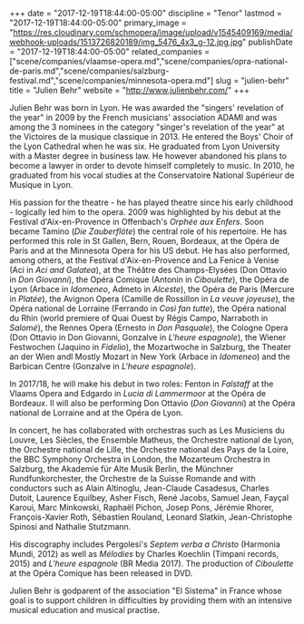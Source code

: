 +++
date = "2017-12-19T18:44:00-05:00"
discipline = "Tenor"
lastmod = "2017-12-19T18:44:00-05:00"
primary_image = "https://res.cloudinary.com/schmopera/image/upload/v1545409169/media/webhook-uploads/1513726820189/img_5476_4x3_g-12.jpg.jpg"
publishDate = "2017-12-19T18:44:00-05:00"
related_companies = ["scene/companies/vlaamse-opera.md","scene/companies/opra-national-de-paris.md","scene/companies/salzburg-festival.md","scene/companies/minnesota-opera.md"]
slug = "julien-behr"
title = "Julien Behr"
website = "http://www.julienbehr.com/"
+++

Julien Behr was born in Lyon. He was awarded the "singers' revelation of the year" in 2009 by the French musicians' association ADAMI and was among the 3 nominees in the category "singer's revelation of the year" at the Victoires de la musique classique in 2013. He entered the Boys' Choir of the Lyon Cathedral when he was six. He graduated from Lyon University with a Master degree in business law. He however abandoned his plans to become a lawyer in order to devote himself completely to music. In 2010, he graduated from his vocal studies at the Conservatoire National Supérieur de Musique in Lyon.

His passion for the theatre - he has played theatre since his early childhood - logically led him to the opera. 2009 was highlighted by his debut at the Festival d'Aix-en-Provence in Offenbach's *Orphée aux Enfers*. Soon became Tamino (*Die Zauberflöte*) the central role of his repertoire. He has performed this role in St Gallen, Bern, Rouen, Bordeaux, at the Opéra de Paris and at the Minnesota Opera for his US debut. He has also performed, among others, at the Festival d'Aix-en-Provence and La Fenice à Venise (Aci in *Aci and Galatea*), at the Théâtre des Champs-Elysées (Don Ottavio in *Don Giovanni*), the Opéra Comique (Antonin in *Ciboulette*), the Opéra de Lyon (Arbace in *Idomeneo*, Admeto in *Alceste*), the Opéra de Paris (Mercure in *Platée*), the Avignon Opera (Camille de Rossillon in *La veuve joyeuse*), the Opéra national de Lorraine (Ferrando in *Così fan tutte*), the Opéra national du Rhin (world premiere of Quai Ouest by Régis Campo, Narraboth in *Salomé*), the Rennes Opera (Ernesto in *Don Pasquale*), the Cologne Opera (Don Ottavio in Don Giovanni, Gonzalve in *L'heure espagnole*), the Wiener Festwochen (Jaquino in *Fidelio*), the Mozartwoche in Salzburg, the Theater an der Wien andl Mostly Mozart in New York (Arbace in *Idomeneo*) and the Barbican Centre (Gonzalve in *L'heure espagnole*).

In 2017/18, he will make his debut in two roles: Fenton in *Falstaff* at the Vlaams Opera and Edgardo in *Lucia di Lammermoor* at the Opéra de Bordeaux. Il will also be performing Don Ottavio (*Don Giovanni*) at the Opéra national de Lorraine and at the Opéra de Lyon.

In concert, he has collaborated with orchestras such as Les Musiciens du Louvre, Les Siècles, the Ensemble Matheus, the Orchestre national de Lyon, the Orchestre national de Lille, the Orchestre national des Pays de la Loire, the BBC Symphony Orchestra in London, the Mozarteum Orchestra in Salzburg, the Akademie für Alte Musik Berlin, the Münchner Rundfunkorchester, the Orchestre de la Suisse Romande and with conductors such as Alain Altinoglu, Jean-Claude Casadesus, Charles Dutoit, Laurence Equilbey, Asher Fisch, René Jacobs, Samuel Jean, Fayçal Karoui, Marc Minkowski, Raphaël Pichon, Josep Pons, Jérémie Rhorer, François-Xavier Roth, Sébastien Rouland, Leonard Slatkin, Jean-Christophe Spinosi and Nathalie Stutzmann.

His discography includes Pergolesi's *Septem verba a Christo* (Harmonia Mundi, 2012) as well as *Mélodies* by Charles Koechlin (Timpani records, 2015) and *L'heure espagnole* (BR Media 2017). The production of *Ciboulette* at the Opéra Comique has been released in DVD.

Julien Behr is godparent of the association "El Sistema" in France whose goal is to support children in difficulties by providing them with an intensive musical education and musical practise.
